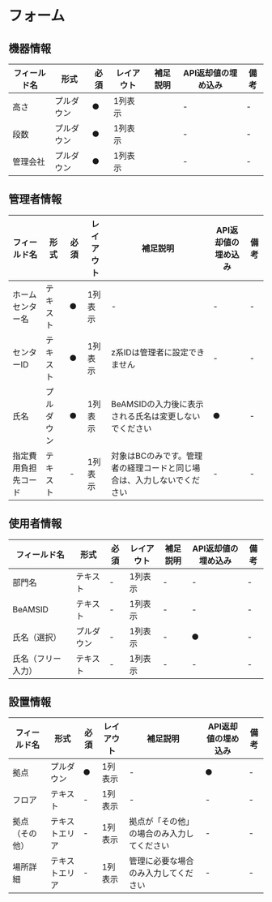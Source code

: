 # フォーム

## 機器情報

| フィールド名 | 形式       | 必須 | レイアウト | 補足説明 | API返却値の埋め込み | 備考 |
| ------------ | ---------- | ---- | ---------- | -------- | ------------------- | ---- |
| 高さ   | プルダウン | ●    | 1列表示    |          | -                   | -    |
| 段数   | プルダウン | ●    | 1列表示    |          | -                   | -    |
| 管理会社     | プルダウン | ●    | 1列表示    |          | -                   | -    |

## 管理者情報

| フィールド名         | 形式       | 必須 | レイアウト | 補足説明                                                               | API返却値の埋め込み | 備考 |
| -------------------- | ---------- | ---- | ---------- | ---------------------------------------------------------------------- | ------------------- | ---- |
| ホームセンター名              | テキスト   | ●    | 1列表示    | -                                                                      | -                   | -    |
| センターID             | テキスト   | ●    | 1列表示    | z系IDは管理者に設定できません                                          | -                   | -    |
| 氏名                 | プルダウン | ●    | 1列表示    | BeAMSIDの入力後に表示される氏名は変更しないでください                  | ●                   | -    |
| 指定費用負担先コード | テキスト   | -    | 1列表示    | 対象はBCのみです。管理者の経理コードと同じ場合は、入力しないでください | -                   | -    |

## 使用者情報

| フィールド名       | 形式       | 必須 | レイアウト | 補足説明 | API返却値の埋め込み | 備考 |
| ------------------ | ---------- | ---- | ---------- | -------- | ------------------- | ---- |
| 部門名             | テキスト   | -    | 1列表示    | -        | -                   | -    |
| BeAMSID            | テキスト   | -    | 1列表示    | -        | -                   | -    |
| 氏名（選択）       | プルダウン | -    | 1列表示    | -        | ●                   | -    |
| 氏名（フリー入力） | テキスト   | -    | 1列表示    | -        | -                   | -    |

## 設置情報

| フィールド名   | 形式           | 必須 | レイアウト | 補足説明                                   | API返却値の埋め込み | 備考 |
| -------------- | -------------- | ---- | ---------- | ------------------------------------------ | ------------------- | ---- |
| 拠点           | プルダウン     | ●    | 1列表示    | -                                          | ●                   | -    |
| フロア         | テキスト       | -    | 1列表示    | -                                          | -                   | -    |
| 拠点（その他） | テキストエリア | -    | 1列表示    | 拠点が「その他」の場合のみ入力してください | -                   | -    |
| 場所詳細       | テキストエリア | -    | 1列表示    | 管理に必要な場合のみ入力してください       | -                   | -    |
